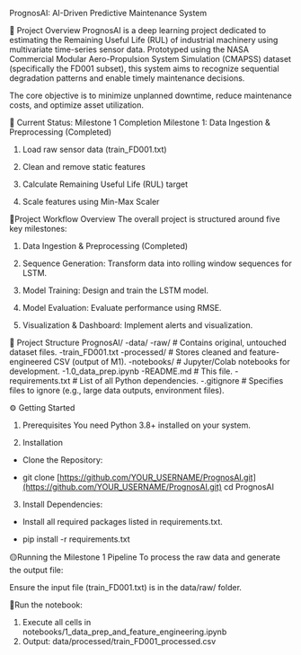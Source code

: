 PrognosAI: AI-Driven Predictive Maintenance System

🚀 Project Overview
PrognosAI is a deep learning project dedicated to estimating the Remaining Useful Life (RUL) of industrial machinery using multivariate time-series sensor data. Prototyped using the NASA Commercial Modular Aero-Propulsion System Simulation (CMAPSS) dataset (specifically the FD001 subset), this system aims to recognize sequential degradation patterns and enable timely maintenance decisions.

The core objective is to minimize unplanned downtime, reduce maintenance costs, and optimize asset utilization.

🎯 Current Status: Milestone 1 Completion
Milestone 1: Data Ingestion & Preprocessing (Completed)
1. Load raw sensor data (train_FD001.txt)

2. Clean and remove static features
3. Calculate Remaining Useful Life (RUL) target
4. Scale features using Min-Max Scaler


📝Project Workflow Overview
The overall project is structured around five key milestones:
1. Data Ingestion & Preprocessing (Completed)

2. Sequence Generation: Transform data into rolling window sequences for LSTM.

3. Model Training: Design and train the LSTM model.

4. Model Evaluation: Evaluate performance using RMSE.

5. Visualization & Dashboard: Implement alerts and visualization.

📁 Project Structure
PrognosAI/
-data/
  -raw/                      # Contains original, untouched dataset files.
    -train_FD001.txt
  -processed/                # Stores cleaned and feature-engineered CSV (output of M1).
-notebooks/                    # Jupyter/Colab notebooks for development.
  -1.0_data_prep.ipynb
-README.md                     # This file.
-requirements.txt              # List of all Python dependencies.
-.gitignore                    # Specifies files to ignore (e.g., large data outputs, environment files).

⚙️ Getting Started
1. Prerequisites
You need Python 3.8+ installed on your system.

2. Installation
- Clone the Repository:

- git clone [https://github.com/YOUR_USERNAME/PrognosAI.git](https://github.com/YOUR_USERNAME/PrognosAI.git)
cd PrognosAI

3. Install Dependencies:
- Install all required packages listed in requirements.txt.

- pip install -r requirements.txt


🟡Running the Milestone 1 Pipeline
To process the raw data and generate the output file:

Ensure the input file (train_FD001.txt) is in the data/raw/ folder.

🔵Run the notebook:

1. Execute all cells in notebooks/1_data_prep_and_feature_engineering.ipynb
2. Output: data/processed/train_FD001_processed.csv
